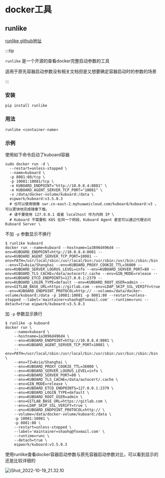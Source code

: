 # docker工具

## runlike

[runlike github地址](https://github.com/lavie/runlike)



:::tip

`runlike` 是一个开源的查看docker完整启动参数的工具

适用于原先容器启动参数没有相关文档但是又想要确定容器启动时的参数的场景

:::



### 安装

```shell
pip install runlike
```



### 用法

```shell
runlike <container-name>
```



### 示例

使用如下命令启动了kuboard容器

```shell
sudo docker run -d \
  --restart=unless-stopped \
  --name=kuboard \
  -p 8081:80/tcp \
  -p 10081:10081/tcp \
  -e KUBOARD_ENDPOINT="http://10.0.8.4:8081" \
  -e KUBOARD_AGENT_SERVER_TCP_PORT="10081" \
  -v /data/docker-volume/kuboard:/data \
  eipwork/kuboard:v3.5.0.3
  # 也可以使用镜像 swr.cn-east-2.myhuaweicloud.com/kuboard/kuboard:v3 ，可以更快地完成镜像下载。
  # 请不要使用 127.0.0.1 或者 localhost 作为内网 IP \
  # Kuboard 不需要和 K8S 在同一个网段，Kuboard Agent 甚至可以通过代理访问 Kuboard Server \
```





不加 `-p` 参数显示不换行

```shell
$ runlike kuboard
docker run --name=kuboard --hostname=1a3896d496d4 --env=KUBOARD_ENDPOINT=http://10.0.8.4:8081 --env=KUBOARD_AGENT_SERVER_TCP_PORT=10081 --env=PATH=/usr/local/sbin:/usr/local/bin:/usr/sbin:/usr/bin:/sbin:/bin --env=TZ=Asia/Shanghai --env=KUBOARD_PROXY_COOKIE_TTL=36000 --env=KUBOARD_SERVER_LOGRUS_LEVEL=info --env=KUBOARD_SERVER_PORT=80 --env=KUBOARD_TLS_CACHE=/data/autocert/.cache --env=GIN_MODE=release --env=KUBOARD_ETCD_ENDPOINTS=127.0.0.1:2379 --env=KUBOARD_LOGIN_TYPE=default --env=KUBOARD_ROOT_USER=admin --env=GITLAB_BASE_URL=https://gitlab.com --env=LDAP_SKIP_SSL_VERIFY=true --env=KUBOARD_ENDPOINT_PROTOCOL=http:// --volume=/data/docker-volume/kuboard:/data -p 10081:10081 -p 8081:80 --restart=unless-stopped --label='maintainer=shaohq@foxmail.com' --runtime=runc --detach=true eipwork/kuboard:v3.5.0.3
```



加 `-p` 参数显示换行

```shell
$ runlike -p kuboard
docker run \
	--name=kuboard \
	--hostname=1a3896d496d4 \
	--env=KUBOARD_ENDPOINT=http://10.0.8.4:8081 \
	--env=KUBOARD_AGENT_SERVER_TCP_PORT=10081 \
	--env=PATH=/usr/local/sbin:/usr/local/bin:/usr/sbin:/usr/bin:/sbin:/bin \
	--env=TZ=Asia/Shanghai \
	--env=KUBOARD_PROXY_COOKIE_TTL=36000 \
	--env=KUBOARD_SERVER_LOGRUS_LEVEL=info \
	--env=KUBOARD_SERVER_PORT=80 \
	--env=KUBOARD_TLS_CACHE=/data/autocert/.cache \
	--env=GIN_MODE=release \
	--env=KUBOARD_ETCD_ENDPOINTS=127.0.0.1:2379 \
	--env=KUBOARD_LOGIN_TYPE=default \
	--env=KUBOARD_ROOT_USER=admin \
	--env=GITLAB_BASE_URL=https://gitlab.com \
	--env=LDAP_SKIP_SSL_VERIFY=true \
	--env=KUBOARD_ENDPOINT_PROTOCOL=http:// \
	--volume=/data/docker-volume/kuboard:/data \
	-p 10081:10081 \
	-p 8081:80 \
	--restart=unless-stopped \
	--label='maintainer=shaohq@foxmail.com' \
	--runtime=runc \
	--detach=true \
	eipwork/kuboard:v3.5.0.3
```



使用runlike查看docker容器启动参数与原先容器启动参数对比，可以看到显示的还是比较详细的

![iShot_2022-10-19_21.32.10](https://gitea.pptfz.cn/pptfz/picgo-images/raw/branch/master/img/iShot_2022-10-19_21.32.10.png)


